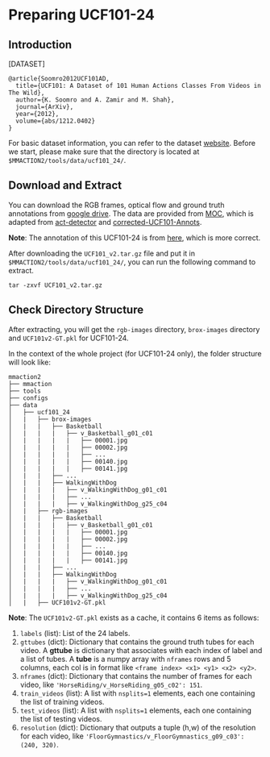 # Preparing UCF101-24

## Introduction

[DATASET]

```
@article{Soomro2012UCF101AD,
  title={UCF101: A Dataset of 101 Human Actions Classes From Videos in The Wild},
  author={K. Soomro and A. Zamir and M. Shah},
  journal={ArXiv},
  year={2012},
  volume={abs/1212.0402}
}
```

For basic dataset information, you can refer to the dataset [website](http://www.thumos.info/download.html).
Before we start, please make sure that the directory is located at `$MMACTION2/tools/data/ucf101_24/`.

## Download and Extract

You can download the RGB frames, optical flow and ground truth annotations from [google drive](https://drive.google.com/drive/folders/1BvGywlAGrACEqRyfYbz3wzlVV3cDFkct).
The data are provided from [MOC](https://github.com/MCG-NJU/MOC-Detector/blob/master/readme/Dataset.md), which is adapted from [act-detector](https://github.com/vkalogeiton/caffe/tree/act-detector) and [corrected-UCF101-Annots](https://github.com/gurkirt/corrected-UCF101-Annots).

**Note**: The annotation of this UCF101-24 is from [here](https://github.com/gurkirt/corrected-UCF101-Annots), which is more correct.

After downloading the `UCF101_v2.tar.gz` file and put it in `$MMACTION2/tools/data/ucf101_24/`, you can run the following command to extract.

```shell
tar -zxvf UCF101_v2.tar.gz
```

## Check Directory Structure

After extracting, you will get the `rgb-images` directory, `brox-images` directory and `UCF101v2-GT.pkl` for UCF101-24.

In the context of the whole project (for UCF101-24 only), the folder structure will look like:

```
mmaction2
├── mmaction
├── tools
├── configs
├── data
│   ├── ucf101_24
│   |   ├── brox-images
│   |   |   ├── Basketball
│   |   |   |   ├── v_Basketball_g01_c01
│   |   |   |   |   ├── 00001.jpg
│   |   |   |   |   ├── 00002.jpg
│   |   |   |   |   ├── ...
│   |   |   |   |   ├── 00140.jpg
│   |   |   |   |   ├── 00141.jpg
│   |   |   ├── ...
│   |   |   ├── WalkingWithDog
│   |   |   |   ├── v_WalkingWithDog_g01_c01
│   |   |   |   ├── ...
│   |   |   |   ├── v_WalkingWithDog_g25_c04
│   |   ├── rgb-images
│   |   |   ├── Basketball
│   |   |   |   ├── v_Basketball_g01_c01
│   |   |   |   |   ├── 00001.jpg
│   |   |   |   |   ├── 00002.jpg
│   |   |   |   |   ├── ...
│   |   |   |   |   ├── 00140.jpg
│   |   |   |   |   ├── 00141.jpg
│   |   |   ├── ...
│   |   |   ├── WalkingWithDog
│   |   |   |   ├── v_WalkingWithDog_g01_c01
│   |   |   |   ├── ...
│   |   |   |   ├── v_WalkingWithDog_g25_c04
│   |   ├── UCF101v2-GT.pkl

```

**Note**: The `UCF101v2-GT.pkl` exists as a cache, it contains 6 items as follows:

1. `labels` (list): List of the 24 labels.
2. `gttubes` (dict): Dictionary that contains the ground truth tubes for each video.
  A **gttube** is dictionary that associates with each index of label and a list of tubes.
  A **tube** is a numpy array with `nframes` rows and 5 columns, each col is in format like `<frame index> <x1> <y1> <x2> <y2>`.
3. `nframes` (dict): Dictionary that contains the number of frames for each video, like `'HorseRiding/v_HorseRiding_g05_c02': 151`.
4. `train_videos` (list): A list with `nsplits=1` elements, each one containing the list of training videos.
5. `test_videos` (list): A list with `nsplits=1` elements, each one containing the list of testing videos.
6. `resolution` (dict): Dictionary that outputs a tuple (h,w) of the resolution for each video, like `'FloorGymnastics/v_FloorGymnastics_g09_c03': (240, 320)`.
